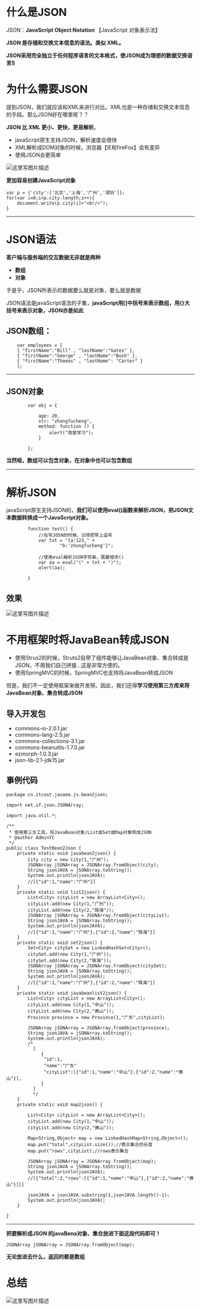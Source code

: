 # 什么是JSON

JSON：**JavaScript Object Notation** 【JavaScript 对象表示法】

**JSON 是存储和交换文本信息的语法。类似 XML。**

**JSON采用完全独立于任何程序语言的文本格式，使JSON成为理想的数据交换语言S**

# 为什么需要JSON

提到JSON，我们就应该和XML来进行对比。XML也是一种存储和交换文本信息的手段。那么JSON好在哪里呢？？

**JSON 比 XML 更小、更快，更易解析**。

- javaScript原生支持JSON，解析速度会很快
- XML解析成DOM对象的时候，浏览器【IE和fireFox】会有差异
- 使用JSON会更简单

![这里写图片描述](https://segmentfault.com/img/remote/1460000013279259?w=1304&h=720)

**更加容易创建JavaScript对象**

```
var p = {'city':['北京','上海','广州','深圳']};
for(var i=0;i<p.city.length;i++){
    document.write(p.city[i]+"<br/>");
}
```

------

# JSON语法

**客户端与服务端的交互数据无非就是两种**

- **数组**
- **对象**

于是乎，JSON所表示的数据要么就是对象，要么就是数据

JSON语法是javaScript语法的子集，**javaScript用[]中括号来表示数组，用{}大括号来表示对象，JSON亦是如此**

## JSON数组：

```
    var employees = [
    { "firstName":"Bill" , "lastName":"Gates" },
    { "firstName":"George" , "lastName":"Bush" },
    { "firstName":"Thomas" , "lastName": "Carter" }
    ];
```

------

## JSON对象

```
        var obj = {

            age: 20,
            str: "zhongfucheng",
            method: function () {
                alert("我爱学习");
            }

        };
```

**当然啦，数组可以包含对象，在对象中也可以包含数组**

------

# 解析JSON

javaScript原生支持JSON的，**我们可以使用eval()函数来解析JSON，把JSON文本数据转换成一个JavaScript对象。**

```
        function test() {
            //在写JOSN的时候，记得把带上逗号
            var txt = "{a:123," +
                    "b:'zhongfucheng'}";

            //使用eval解析JSON字符串，需要增添()
            var aa = eval("(" + txt + ")");
            alert(aa);

        }
```

## 效果

![这里写图片描述](https://segmentfault.com/img/remote/1460000013279260?w=283&h=169)

# 不用框架时将JavaBean转成JSON

- 使用Strus2的时候，Struts2自带了组件能够让JavaBean对象、集合转成是JSON，不用我们自己拼接...这是非常方便的。
- 使用SpringMVC的时候，SpringMVC也支持将JavaBean转成JSON

但是，我们不一定使用框架来做开发呀。因此，我们还得**学习使用第三方库来将JavaBean对象、集合转成JSON**

## 导入开发包

- commons-io-2.0.1.jar
- commons-lang-2.5.jar
- commons-collections-3.1.jar
- commons-beanutils-1.7.0.jar
- ezmorph-1.0.3.jar
- json-lib-2.1-jdk15.jar

## 事例代码

```
package cn.itcast.javaee.js.bean2json;

import net.sf.json.JSONArray;

import java.util.*;

/**
 * 使用第三方工具，将JavaBean对象/List或Set或Map对象转成JSON 
 * @author AdminTC
 */
public class TestBean2Json {
    private static void javabean2json() {
        City city = new City(1,"广州");
        JSONArray jSONArray = JSONArray.fromObject(city);
        String jsonJAVA = jSONArray.toString();
        System.out.println(jsonJAVA);
        //[{"id":1,"name":"广州"}]
    }
    private static void list2json() {
        List<City> cityList = new ArrayList<City>();
        cityList.add(new City(1,"广州"));
        cityList.add(new City(2,"珠海"));
        JSONArray jSONArray = JSONArray.fromObject(cityList);
        String jsonJAVA = jSONArray.toString();
        System.out.println(jsonJAVA);
        //[{"id":1,"name":"广州"},{"id":2,"name":"珠海"}]
    }
    private static void set2json() {
        Set<City> citySet = new LinkedHashSet<City>();
        citySet.add(new City(1,"广州"));
        citySet.add(new City(2,"珠海"));
        JSONArray jSONArray = JSONArray.fromObject(citySet);
        String jsonJAVA = jSONArray.toString();
        System.out.println(jsonJAVA);
        //[{"id":1,"name":"广州"},{"id":2,"name":"珠海"}]
    }
    private static void javabeanlist2json() {
        List<City> cityList = new ArrayList<City>();
        cityList.add(new City(1,"中山"));
        cityList.add(new City(2,"佛山"));
        Province province = new Province(1,"广东",cityList);
        
        JSONArray jSONArray = JSONArray.fromObject(province);
        String jsonJAVA = jSONArray.toString();
        System.out.println(jsonJAVA);
        /*
          [
             {
              "id":1,
              "name":"广东"
              "cityList":[{"id":1,"name":"中山"},{"id":2,"name":"佛山"}],
             }
          ]
          */
    }
    private static void map2json() {
        
        List<City> cityList = new ArrayList<City>();
        cityList.add(new City(1,"中山"));
        cityList.add(new City(2,"佛山"));
        
        Map<String,Object> map = new LinkedHashMap<String,Object>();
        map.put("total",cityList.size());//表示集合的长度
        map.put("rows",cityList);//rows表示集合
        
        JSONArray jSONArray = JSONArray.fromObject(map);
        String jsonJAVA = jSONArray.toString();
        System.out.println(jsonJAVA);
        //[{"total":2,"rows":[{"id":1,"name":"中山"},{"id":2,"name":"佛山"}]}]
        
        jsonJAVA = jsonJAVA.substring(1,jsonJAVA.length()-1);
        System.out.println(jsonJAVA);
    }
    
}
```

------

**把要解析成JSON 的javaBena对象、集合放进下面这段代码即可！**

```
JSONArray jSONArray = JSONArray.fromObject(map);
```

**无论放进去什么，返回的都是数组**

# 总结

![这里写图片描述](https://segmentfault.com/img/remote/1460000013279261)